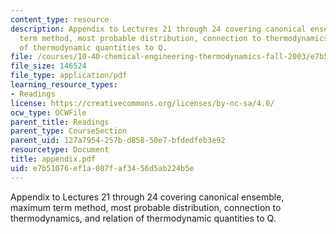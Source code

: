```yaml
---
content_type: resource
description: Appendix to Lectures 21 through 24 covering canonical ensemble, maximum
  term method, most probable distribution, connection to thermodynamics, and relation
  of thermodynamic quantities to Q.
file: /courses/10-40-chemical-engineering-thermodynamics-fall-2003/e7b51076ef1a087faf3456d5ab224b5e_appendix.pdf
file_size: 146524
file_type: application/pdf
learning_resource_types:
- Readings
license: https://creativecommons.org/licenses/by-nc-sa/4.0/
ocw_type: OCWFile
parent_title: Readings
parent_type: CourseSection
parent_uid: 127a7954-257b-d858-50e7-bfdedfeb3e92
resourcetype: Document
title: appendix.pdf
uid: e7b51076-ef1a-087f-af34-56d5ab224b5e
---
```

Appendix to Lectures 21 through 24 covering canonical ensemble, maximum term method, most probable distribution, connection to thermodynamics, and relation of thermodynamic quantities to Q.